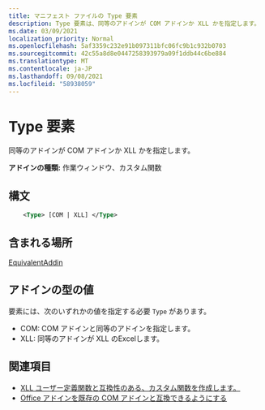 ```yaml
---
title: マニフェスト ファイルの Type 要素
description: Type 要素は、同等のアドインが COM アドインか XLL かを指定します。
ms.date: 03/09/2021
localization_priority: Normal
ms.openlocfilehash: 5af3359c232e91b097311bfc06fc9b1c932b0703
ms.sourcegitcommit: 42c55a8d8e0447258393979a09f1ddb44c6be884
ms.translationtype: MT
ms.contentlocale: ja-JP
ms.lasthandoff: 09/08/2021
ms.locfileid: "58938059"
---
```

# <a name="type-element"></a>Type 要素

同等のアドインが COM アドインか XLL かを指定します。

**アドインの種類:** 作業ウィンドウ、カスタム関数

## <a name="syntax"></a>構文

```XML
    <Type> [COM | XLL] </Type>  
```

## <a name="contained-in"></a>含まれる場所

[EquivalentAddin](equivalentaddin.md)

## <a name="add-in-type-values"></a>アドインの型の値

要素には、次のいずれかの値を指定する必要 `Type` があります。

- COM: COM アドインと同等のアドインを指定します。
- XLL: 同等のアドインが XLL のExcelします。

## <a name="see-also"></a>関連項目

- [XLL ユーザー定義関数と互換性のある、カスタム関数を作成します。](../../excel/make-custom-functions-compatible-with-xll-udf.md)
- [Office アドインを既存の COM アドインと互換できるようにする](../../develop/make-office-add-in-compatible-with-existing-com-add-in.md)